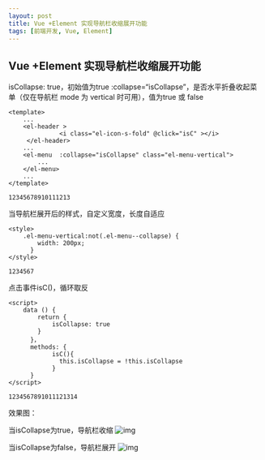 ```yaml
---
layout: post
title: Vue +Element 实现导航栏收缩展开功能
tags: [前端开发, Vue, Element]
---
```


## Vue +Element 实现导航栏收缩展开功能

isCollapse: true，初始值为true
:collapse=“isCollapse”，是否水平折叠收起菜单（仅在导航栏 mode 为 vertical 时可用），值为true 或 false

```
<template>
	...
	<el-header >
	          <i class="el-icon-s-fold" @click="isC" ></i>
	 </el-header>
	...
	<el-menu  :collapse="isCollapse" class="el-menu-vertical">
		...
	</el-menu>
	...
</template>

12345678910111213
```

当导航栏展开后的样式，自定义宽度，长度自适应

```
<style>
	.el-menu-vertical:not(.el-menu--collapse) {
	    width: 200px;
	  }
</style>

1234567
```

点击事件isC()，循环取反

```
<script>
	data () {
		return {
      		isCollapse: true
      	}
      }，
      methods: {
		    isC(){
		      this.isCollapse = !this.isCollapse
		    }
	  }
</script>

1234567891011121314
```

效果图：

当isCollapse为true，导航栏收缩
![img](https://www.codeleading.com/imgrdrct/https://img-blog.csdnimg.cn/20191008231715998.PNG)

当isCollapse为false，导航栏展开
![img](https://www.codeleading.com/imgrdrct/https://img-blog.csdnimg.cn/20191008225657840.PNG)